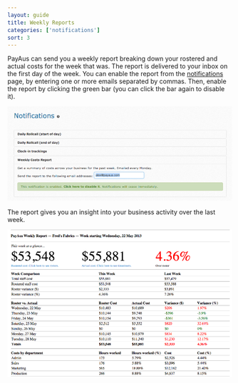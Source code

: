 ```yaml
---
layout: guide
title: Weekly Reports
categories: ['notifications']
sort: 3
---
```


PayAus can send you a weekly report breaking down your rostered and actual costs for the week that was. The report is delivered to your inbox on the first day of the week. You can enable the report from the [notifications](../intro/) page, by entering one or more emails separated by commas. Then, enable the report by clicking the green bar (you can click the bar again to disable it).

![Weekly report configuration](/img/notifications/weekly_report_config.png)

The report gives you an insight into your business activity over the last week.

![Weekly report](/img/notifications/weekly_report.png)